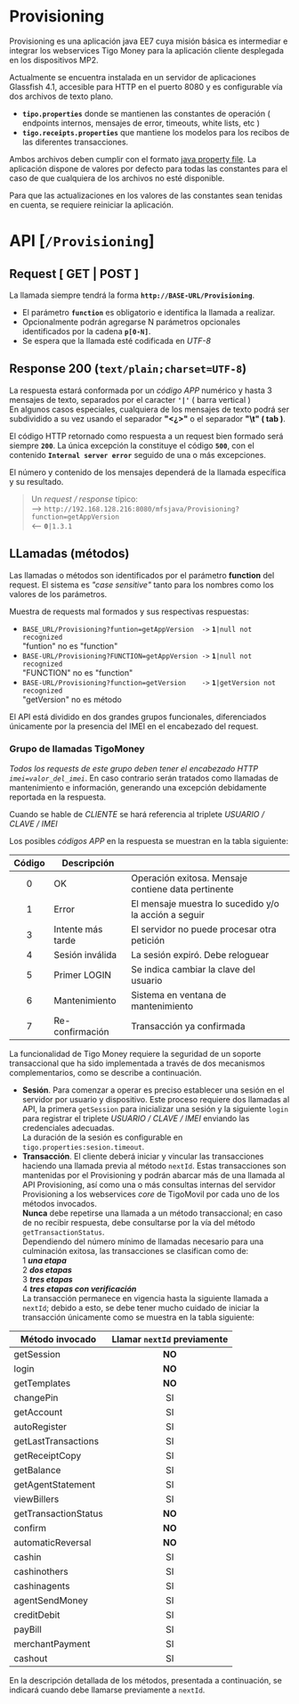 # Provisioning

Provisioning es una aplicación java EE7 cuya misión básica es intermediar e integrar los webservices Tigo Money para
la aplicación cliente desplegada en los dispositivos MP2.

Actualmente se encuentra instalada en un servidor de aplicaciones Glassfish 4.1, accesible para HTTP en el puerto 8080
y es configurable vía dos archivos de texto plano.
* **`tipo.properties`** donde se mantienen las constantes de operación ( endpoints internos, mensajes de error,
timeouts, white lists, etc )
* **`tigo.receipts.properties`** que mantiene los modelos para los recibos de las diferentes transacciones.

Ambos archivos deben cumplir con el formato
[java property file](https://docs.oracle.com/cd/E23095_01/Platform.93/ATGProgGuide/html/s0204propertiesfileformat01.html).
La aplicación dispone de valores por defecto para todas las constantes para el caso de que cualquiera de los archivos
no esté disponible.

Para que las actualizaciones en los valores de las constantes sean tenidas en cuenta, se requiere reiniciar la aplicación.

# API [`/Provisioning`]

## Request [ GET | POST ]

La llamada siempre tendrá la forma **`http://BASE-URL/Provisioning`**.

* El parámetro **`function`** es obligatorio e identifica la llamada a realizar.
* Opcionalmente podrán agregarse N parámetros opcionales identificados por la cadena **`p[0-N]`**.
* Se espera que la llamada esté codificada en *UTF-8*

## Response 200 (`text/plain;charset=UTF-8`)

La respuesta estará conformada por un *código APP* numérico y hasta 3 mensajes de texto, separados por el caracter **`'|'`**
( barra vertical )  
En algunos casos especiales, cualquiera de los mensajes de texto podrá ser subdividido a su vez usando el separador **"<¿>"**
o el separador **"\t" ( tab )**.

El código HTTP retornado como respuesta a un request bien formado será siempre **`200`**.
La única excepción la constituye el código **`500`**, con el contenido **`Internal server error`** seguido de una o más
excepciones.

El número y contenido de los mensajes dependerá de la llamada específica y su resultado.

>Un *request / response* típico:  
--> `http://192.168.128.216:8080/mfsjava/Provisioning?function=getAppVersion`  
<-- **`0`**`|1.3.1`

## LLamadas (métodos)

Las llamadas o métodos son identificados por el parámetro **function** del request. El sistema es *"case sensitive"* tanto
para los nombres como los valores de los parámetros.

Muestra de requests mal formados y sus respectivas respuestas:

* `BASE_URL/Provisioning?funtion=getAppVersion  ->` **`1`**`|null not recognized`
<br>"funtion" no es "function"
* `BASE-URL/Provisioning?FUNCTION=getAppVersion ->` **`1`**`|null not recognized`
<br>"FUNCTION" no es "function"
* `BASE-URL/Provisioning?function=getVersion    ->` **`1`**`|getVersion not recognized`
<br>"getVersion" no es método

El API está dividido en dos grandes grupos funcionales, diferenciados únicamente por la presencia del IMEI en el encabezado
del request.

### Grupo de llamadas TigoMoney

*Todos los requests de este grupo deben tener el encabezado HTTP `imei=valor_del_imei`*. En caso contrario serán tratados
como llamadas de mantenimiento e información, generando una excepción debidamente reportada en la respuesta.

Cuando se hable de *CLIENTE* se hará referencia al triplete *USUARIO / CLAVE / IMEI*

Los posibles *códigos APP* en la respuesta se muestran en la tabla siguiente:

Código|Descripción||
:----:|-----------|-|
0|OK|Operación exitosa. Mensaje contiene data pertinente
1|Error|El mensaje muestra lo sucedido y/o la acción a seguir
3|Intente más tarde|El servidor no puede procesar otra petición
4|Sesión inválida|La sesión expiró. Debe reloguear
5|Primer LOGIN|Se indica cambiar la clave del usuario
6|Mantenimiento|Sistema en ventana de mantenimiento
7|Re-confirmación|Transacción ya confirmada

La funcionalidad de Tigo Money requiere la seguridad de un soporte transaccional que ha sido implementada a través de dos
mecanismos complementarios, como se describe a continuación.

* **Sesión**. Para comenzar a operar es preciso establecer una sesión en el servidor por usuario y dispositivo.
Este proceso requiere dos llamadas al API, la primera `getSession` para inicializar una sesión y la siguiente `login` para registrar
el triplete *USUARIO / CLAVE / IMEI* enviando las credenciales adecuadas.  
La duración de la sesión es configurable en `tigo.properties:sesion.timeout`.
* **Transacción**. El cliente deberá iniciar y vincular las transacciones haciendo una llamada previa al método `nextId`. Estas
transacciones son mantenidas por el Provisioning y podrán abarcar más de una llamada al API Provisioning, así como una o más
consultas internas del servidor Provisioning a los webservices *core* de TigoMovil por cada uno de los métodos invocados.  
**Nunca** debe repetirse una llamada a un método transaccional; en caso de no recibir respuesta, debe consultarse por la vía
del método `getTransactionStatus`.  
Dependiendo del número mínimo de llamadas necesario para una culminación exitosa, las transacciones se clasifican como de:  
   1 ***una etapa***  
   2 ***dos etapas***  
   3 ***tres etapas***  
   4 ***tres etapas con verificación***  
La transacción permanece en vigencia hasta la siguiente llamada a `nextId`; debido a esto, se debe tener mucho cuidado de iniciar
la transacción únicamente como se muestra en la tabla siguiente:

Método invocado|Llamar `nextId` previamente
------|:---------:
getSession|**NO**
login|**NO**
getTemplates|**NO**
changePin|SI
getAccount|SI
autoRegister|SI
getLastTransactions|SI
getReceiptCopy|SI
getBalance|SI
getAgentStatement|SI
viewBillers|SI
getTransactionStatus|**NO**
confirm|**NO**
automaticReversal|**NO**
cashin|SI
cashinothers|SI
cashinagents|SI
agentSendMoney|SI
creditDebit|SI
payBill|SI
merchantPayment|SI
cashout|SI

En la descripción detallada de los métodos, presentada a continuación, se indicará cuando debe llamarse previamente a `nextId`.


